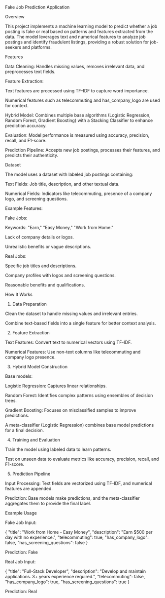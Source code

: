 Fake Job Prediction Application

Overview

This project implements a machine learning model to predict whether a job posting is fake or real based on patterns and features extracted from the data. The model leverages text and numerical features to analyze job postings and identify fraudulent listings, providing a robust solution for job-seekers and platforms.

Features

Data Cleaning: Handles missing values, removes irrelevant data, and preprocesses text fields.

Feature Extraction:

Text features are processed using TF-IDF to capture word importance.

Numerical features such as telecommuting and has_company_logo are used for context.

Hybrid Model: Combines multiple base algorithms (Logistic Regression, Random Forest, Gradient Boosting) with a Stacking Classifier to enhance prediction accuracy.

Evaluation: Model performance is measured using accuracy, precision, recall, and F1-score.

Prediction Pipeline: Accepts new job postings, processes their features, and predicts their authenticity.

Dataset

The model uses a dataset with labeled job postings containing:

Text Fields: Job title, description, and other textual data.

Numerical Fields: Indicators like telecommuting, presence of a company logo, and screening questions.

Example Features:

Fake Jobs:

Keywords: "Earn," "Easy Money," "Work from Home."

Lack of company details or logos.

Unrealistic benefits or vague descriptions.

Real Jobs:

Specific job titles and descriptions.

Company profiles with logos and screening questions.

Reasonable benefits and qualifications.

How It Works

1. Data Preparation

Clean the dataset to handle missing values and irrelevant entries.

Combine text-based fields into a single feature for better context analysis.

2. Feature Extraction

Text Features: Convert text to numerical vectors using TF-IDF.

Numerical Features: Use non-text columns like telecommuting and company logo presence.

3. Hybrid Model Construction

Base models:

Logistic Regression: Captures linear relationships.

Random Forest: Identifies complex patterns using ensembles of decision trees.

Gradient Boosting: Focuses on misclassified samples to improve predictions.

A meta-classifier (Logistic Regression) combines base model predictions for a final decision.

4. Training and Evaluation

Train the model using labeled data to learn patterns.

Test on unseen data to evaluate metrics like accuracy, precision, recall, and F1-score.

5. Prediction Pipeline

Input Processing: Text fields are vectorized using TF-IDF, and numerical features are appended.

Prediction: Base models make predictions, and the meta-classifier aggregates them to provide the final label.

Example Usage

Fake Job Input:

{
  "title": "Work from Home - Easy Money",
  "description": "Earn $500 per day with no experience.",
  "telecommuting": true,
  "has_company_logo": false,
  "has_screening_questions": false
}

Prediction: Fake

Real Job Input:

{
  "title": "Full-Stack Developer",
  "description": "Develop and maintain applications. 3+ years experience required.",
  "telecommuting": false,
  "has_company_logo": true,
  "has_screening_questions": true
}

Prediction: Real
